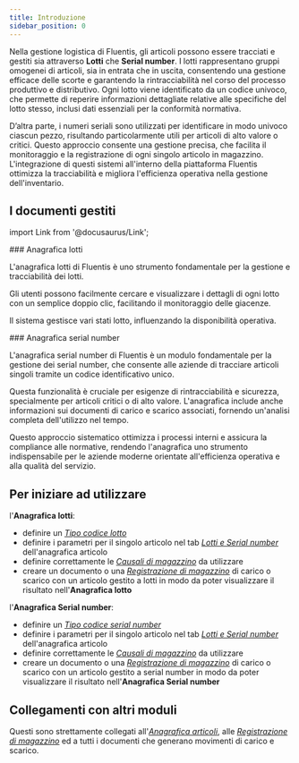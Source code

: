```yaml
---
title: Introduzione
sidebar_position: 0
---
```


Nella gestione logistica di Fluentis, gli articoli possono essere tracciati e gestiti sia attraverso **Lotti** che **Serial number**. I lotti rappresentano gruppi omogenei di articoli, sia in entrata che in uscita, consentendo una gestione efficace delle scorte e garantendo la rintracciabilità nel corso del processo produttivo e distributivo. Ogni lotto viene identificato da un codice univoco, che permette di reperire informazioni dettagliate relative alle specifiche del lotto stesso, inclusi dati essenziali per la conformità normativa.

D’altra parte, i numeri seriali sono utilizzati per identificare in modo univoco ciascun pezzo, risultando particolarmente utili per articoli di alto valore o critici. Questo approccio consente una gestione precisa, che facilita il monitoraggio e la registrazione di ogni singolo articolo in magazzino. L'integrazione di questi sistemi all'interno della piattaforma Fluentis ottimizza la tracciabilità e migliora l'efficienza operativa nella gestione dell'inventario.         

## I documenti gestiti

import Link from '@docusaurus/Link';

<div className="cardContainer">
    <div className="card">
###     <Link to="/docs/logistics/lots-serial-numbers/lots-register">Anagrafica lotti</Link>
        <p>L'anagrafica lotti di Fluentis è uno strumento fondamentale per la gestione e tracciabilità dei lotti.</p> 
        <p>Gli utenti possono facilmente cercare e visualizzare i dettagli di ogni lotto con un semplice doppio clic, facilitando il monitoraggio delle giacenze.</p> 
        <p>Il sistema gestisce vari stati lotto, influenzando la disponibilità operativa.</p>
    </div>
</div>

<div className="cardContainer">
    <div className="card">
###     <Link to="/docs/logistics/lots-serial-numbers/serial-number-register">Anagrafica serial number</Link>
        <p>L'anagrafica serial number di Fluentis è un modulo fondamentale per la gestione dei serial number, che consente alle aziende di tracciare articoli singoli tramite un codice identificativo unico.</p> 
        <p>Questa funzionalità è cruciale per esigenze di rintracciabilità e sicurezza, specialmente per articoli critici o di alto valore. L'anagrafica include anche informazioni sui documenti di carico e scarico associati, fornendo un'analisi completa dell'utilizzo nel tempo.</p> 
        <p>Questo approccio sistematico ottimizza i processi interni e assicura la compliance alle normative, rendendo l'anagrafica uno strumento indispensabile per le aziende moderne orientate all'efficienza operativa e alla qualità del servizio.</p>
    </div>
</div>

## Per iniziare ad utilizzare   

l'**Anagrafica lotti**:
- definire un [*Tipo codice lotto*](/docs/configurations/tables/logistics/lot-codes-types)      
- definire i parametri per il singolo articolo nel tab [*Lotti e Serial number*](/docs/erp-home/registers/items/create-new-items/item-registry/lots-and-serial-number) dell'anagrafica articolo        
- definire correttamente le [*Causali di magazzino*](/docs/configurations/tables/logistics/warehouse-templates) da utilizzare
- creare un documento o una [*Registrazione di magazzino*](/docs/logistics/warehouse/stock-records/record) di carico o scarico con un articolo gestito a lotti in modo da poter visualizzare il risultato nell'**Anagrafica lotto**

l'**Anagrafica Serial number**:
- definire un [*Tipo codice serial number*](/docs/configurations/tables/logistics/serial-numbers-code-type)      
- definire i parametri per il singolo articolo nel tab [*Lotti e Serial number*](/docs/erp-home/registers/items/create-new-items/item-registry/lots-and-serial-number) dell'anagrafica articolo        
- definire correttamente le [*Causali di magazzino*](/docs/configurations/tables/logistics/warehouse-templates) da utilizzare
- creare un documento o una [*Registrazione di magazzino*](/docs/logistics/warehouse/stock-records/record) di carico o scarico con un articolo gestito a serial number in modo da poter visualizzare il risultato nell'**Anagrafica Serial number**

## Collegamenti con altri moduli
Questi sono strettamente collegati all'[*Anagrafica articoli*](/docs/erp-home/registers/items/create-new-items), alle [*Registrazione di magazzino*](/docs/logistics/warehouse/stock-records/record) ed a tutti i documenti che generano movimenti di carico e scarico.   
